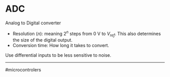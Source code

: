 # ADC 
Analog to Digital converter

- Resolution ($n$): meaning $2^n$ steps from $0$ V to $V_{ref}$. This also determines the size of the digital output.
- Conversion time: How long it takes to convert.

Use differential inputs to be less sensitive to noise.



---
#microcontrolers 